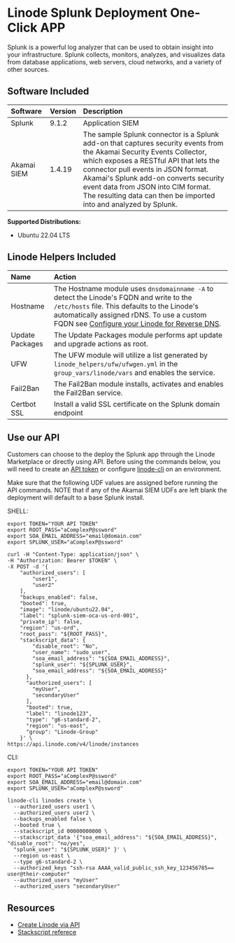 # Linode Splunk Deployment One-Click APP

Splunk is a powerful log analyzer that can be used to obtain insight into your infrastructure. Splunk collects, monitors, analyzes, and visualizes data from database applications, web servers, cloud networks, and a variety of other sources. 

## Software Included

| Software  | Version   | Description   |
| :---      | :----     | :---          |
| Splunk    | 9.1.2    | Application SIEM |
| Akamai SIEM | 1.4.19 | The sample Splunk connector is a Splunk add-on that captures security events from the ​Akamai​ Security Events Collector, which exposes a RESTful API that lets the connector pull events in JSON format. Akamai's Splunk add-on converts security event data from JSON into CIM format. The resulting data can then be imported into and analyzed by Splunk. |

**Supported Distributions:**

- Ubuntu 22.04 LTS

## Linode Helpers Included

| Name  | Action  |
| :---  | :---    |
| Hostname   | The Hostname module uses `dnsdomainname -A` to detect the Linode's FQDN and write to the `/etc/hosts` file. This defaults to the Linode's automatically assigned rDNS. To use a custom FQDN see [Configure your Linode for Reverse DNS](https://www.linode.com/docs/guides/configure-your-linode-for-reverse-dns/).  |
| Update Packages   | The Update Packages module performs apt update and upgrade actions as root.  |
| UFW   | The UFW module will utilize a list generated by `linode_helpers/ufw/ufwgen.yml` in the `group_vars/linode/vars` and enables the service.  |
| Fail2Ban   | The Fail2Ban module installs, activates and enables the Fail2Ban service.  |
| Certbot SSL   | Install a valid SSL certificate on the Splunk domain endpoint

## Use our API

Customers can choose to the deploy the Splunk app through the Linode Marketplace or directly using API. Before using the commands below, you will need to create an [API token](https://www.linode.com/docs/products/tools/linode-api/get-started/#create-an-api-token) or configure [linode-cli](https://www.linode.com/products/cli/) on an environment.

Make sure that the following UDF values are assigned before running the API commands. NOTE that if any of the Akamai SIEM UDFs are left blank the deployment will default to a base Splunk install.

SHELL:
```
export TOKEN="YOUR API TOKEN"
export ROOT_PASS="aComplexP@ssword"
export SOA_EMAIL_ADDRESS="email@domain.com"
export SPLUNK_USER="aComplexP@ssword"

curl -H "Content-Type: application/json" \
-H "Authorization: Bearer $TOKEN" \
-X POST -d '{
    "authorized_users": [
        "user1",
        "user2"
    ],
    "backups_enabled": false,
    "booted": true,
    "image": "linode/ubuntu22.04",
    "label": "splunk-siem-oca-us-ord-001",
    "private_ip": false,
    "region": "us-ord",
    "root_pass": "${ROOT_PASS}",
    "stackscript_data": {
        "disable_root": "No",
        "user_name": "sudo_user",
        "soa_email_address": "${SOA_EMAIL_ADDRESS}",
        "splunk_user": "${SPLUNK_USER}",
        "soa_email_address": "${SOA_EMAIL_ADDRESS}"
      },
      "authorized_users": [
        "myUser",
        "secondaryUser"
      ],
      "booted": true,
      "label": "linode123",
      "type": "g6-standard-2",
      "region": "us-east",
      "group": "Linode-Group"
    }' \
https://api.linode.com/v4/linode/instances
```
CLI:
```
export TOKEN="YOUR API TOKEN"
export ROOT_PASS="aComplexP@ssword"
export SOA_EMAIL_ADDRESS="email@domain.com"
export SPLUNK_USER="aComplexP@ssword"

linode-cli linodes create \
  --authorized_users user1 \
  --authorized_users user2 \
  --backups_enabled false \
  --booted true \
  --stackscript_id 00000000000 \
  --stackscript_data '{"soa_email_address": "${SOA_EMAIL_ADDRESS}", "disable_root": "no/yes",
  "splunk_user": "${SPLUNK_USER}" }' \
  --region us-east \
  --type g6-standard-2 \
  --authorized_keys "ssh-rsa AAAA_valid_public_ssh_key_123456785== user@their-computer"
  --authorized_users "myUser"
  --authorized_users "secondaryUser"
```

## Resources

- [Create Linode via API](https://www.linode.com/docs/api/linode-instances/#linode-create)
- [Stackscript referece](https://www.linode.com/docs/guides/writing-scripts-for-use-with-linode-stackscripts-a-tutorial/#user-defined-fields-udfs)

